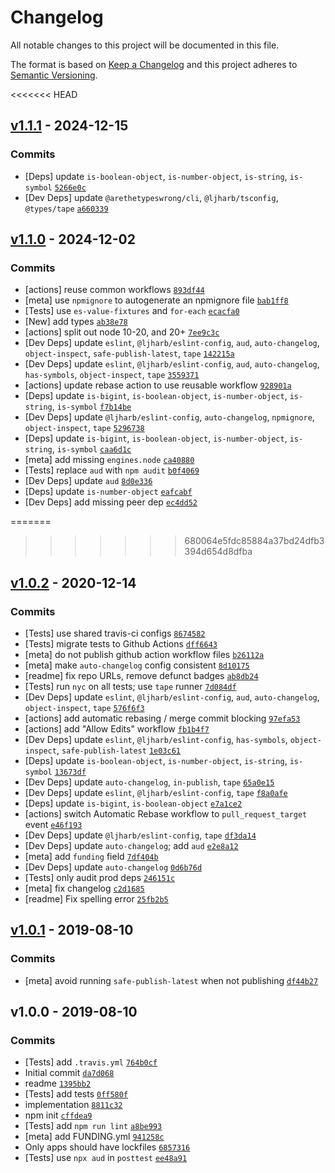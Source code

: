 # Changelog

All notable changes to this project will be documented in this file.

The format is based on [Keep a Changelog](https://keepachangelog.com/en/1.0.0/)
and this project adheres to [Semantic Versioning](https://semver.org/spec/v2.0.0.html).

<<<<<<< HEAD
## [v1.1.1](https://github.com/inspect-js/which-boxed-primitive/compare/v1.1.0...v1.1.1) - 2024-12-15

### Commits

- [Deps] update `is-boolean-object`, `is-number-object`, `is-string`, `is-symbol` [`5266e0c`](https://github.com/inspect-js/which-boxed-primitive/commit/5266e0cb87a814e42b4e8de9574430d27e562070)
- [Dev Deps] update `@arethetypeswrong/cli`, `@ljharb/tsconfig`, `@types/tape` [`a660339`](https://github.com/inspect-js/which-boxed-primitive/commit/a66033981b3f2b4ba4261cf477fd5a6dc40b38d6)

## [v1.1.0](https://github.com/inspect-js/which-boxed-primitive/compare/v1.0.2...v1.1.0) - 2024-12-02

### Commits

- [actions] reuse common workflows [`893df44`](https://github.com/inspect-js/which-boxed-primitive/commit/893df44f4d4ad653878aa0b470fc3437f25ad240)
- [meta] use `npmignore` to autogenerate an npmignore file [`bab1ff8`](https://github.com/inspect-js/which-boxed-primitive/commit/bab1ff84d391d94a419bb22a0be3d589b16732a4)
- [Tests] use `es-value-fixtures` and `for-each` [`ecacfa0`](https://github.com/inspect-js/which-boxed-primitive/commit/ecacfa01438228830b77fc006e3d366c8227c2b3)
- [New] add types [`ab38e78`](https://github.com/inspect-js/which-boxed-primitive/commit/ab38e78885752258f1e90487f2793173a3e81e5e)
- [actions] split out node 10-20, and 20+ [`7ee9c3c`](https://github.com/inspect-js/which-boxed-primitive/commit/7ee9c3c27b31289db6970cb2024621cdef4dc5ae)
- [Dev Deps] update `eslint`, `@ljharb/eslint-config`, `aud`, `auto-changelog`, `object-inspect`, `safe-publish-latest`, `tape` [`142215a`](https://github.com/inspect-js/which-boxed-primitive/commit/142215aeb898604e356e46708a7fad0d1113d764)
- [Dev Deps] update `eslint`, `@ljharb/eslint-config`, `aud`, `auto-changelog`, `has-symbols`, `object-inspect`, `tape` [`3559371`](https://github.com/inspect-js/which-boxed-primitive/commit/3559371556c26688418e6ea06e52dfd51cce29e7)
- [actions] update rebase action to use reusable workflow [`928901a`](https://github.com/inspect-js/which-boxed-primitive/commit/928901a781ddcb75cec158f3d0a273100d8f3f80)
- [Deps] update `is-bigint`, `is-boolean-object`, `is-number-object`, `is-string`, `is-symbol` [`f7b14be`](https://github.com/inspect-js/which-boxed-primitive/commit/f7b14bed64b6f784221dfe229b583c512d2bcb2c)
- [Dev Deps] update `@ljharb/eslint-config`, `auto-changelog`, `npmignore`, `object-inspect`, `tape` [`5296738`](https://github.com/inspect-js/which-boxed-primitive/commit/5296738a192d9d006a5874dcc262080df108da62)
- [Deps] update `is-bigint`, `is-boolean-object`, `is-number-object`, `is-string`, `is-symbol` [`caa6d1c`](https://github.com/inspect-js/which-boxed-primitive/commit/caa6d1cb8e44c6b8100431dd643e9817f361921c)
- [meta] add missing `engines.node` [`ca40880`](https://github.com/inspect-js/which-boxed-primitive/commit/ca40880bb94282871229a7f1d678609b71f4d120)
- [Tests] replace `aud` with `npm audit` [`b0f4069`](https://github.com/inspect-js/which-boxed-primitive/commit/b0f40690697c2a963dd7100eec500f138a79f4ae)
- [Dev Deps] update `aud` [`8d0e336`](https://github.com/inspect-js/which-boxed-primitive/commit/8d0e336ee7385ed6a94d6362e62e25c54d155a2d)
- [Deps] update `is-number-object` [`eafcabf`](https://github.com/inspect-js/which-boxed-primitive/commit/eafcabf3f00c7d716bffdfc0ceeca62387349c7d)
- [Dev Deps] add missing peer dep [`ec4dd52`](https://github.com/inspect-js/which-boxed-primitive/commit/ec4dd520dbe77e33341d94479aec3b42817b4cbf)

=======
>>>>>>> 680064e5fdc85884a37bd24dfb3394d654d8dfba
## [v1.0.2](https://github.com/inspect-js/which-boxed-primitive/compare/v1.0.1...v1.0.2) - 2020-12-14

### Commits

- [Tests] use shared travis-ci configs [`8674582`](https://github.com/inspect-js/which-boxed-primitive/commit/86745829b6a92cff2cfb0d3c0414ec9afdc2a087)
- [Tests] migrate tests to Github Actions [`dff6643`](https://github.com/inspect-js/which-boxed-primitive/commit/dff6643405ba4d6dc6694a25904c8f72f273ece8)
- [meta] do not publish github action workflow files [`b26112a`](https://github.com/inspect-js/which-boxed-primitive/commit/b26112a4e4ac6beec8f54c734135dbf9e9ba16f9)
- [meta] make `auto-changelog` config consistent [`8d10175`](https://github.com/inspect-js/which-boxed-primitive/commit/8d10175171154cd6c8f8a016aa7fb71b5044acf6)
- [readme] fix repo URLs, remove defunct badges [`ab8db24`](https://github.com/inspect-js/which-boxed-primitive/commit/ab8db247573723dbcda68469118d08c7c2692c67)
- [Tests] run `nyc` on all tests; use `tape` runner [`7d084df`](https://github.com/inspect-js/which-boxed-primitive/commit/7d084dfc5251230e9399a81782c0b9d7ae5d1901)
- [Dev Deps] update `eslint`, `@ljharb/eslint-config`, `aud`, `auto-changelog`, `object-inspect`, `tape` [`576f6f3`](https://github.com/inspect-js/which-boxed-primitive/commit/576f6f308aed35ef1d3392bb9472def59482ed13)
- [actions] add automatic rebasing / merge commit blocking [`97efa53`](https://github.com/inspect-js/which-boxed-primitive/commit/97efa53a307678323e63f576c07db9ff84846fd3)
- [actions] add "Allow Edits" workflow [`fb1b4f7`](https://github.com/inspect-js/which-boxed-primitive/commit/fb1b4f7cd753fcced74ac054b20c8b2bfafe7953)
- [Dev Deps] update `eslint`, `@ljharb/eslint-config`, `has-symbols`, `object-inspect`, `safe-publish-latest` [`1e03c61`](https://github.com/inspect-js/which-boxed-primitive/commit/1e03c6153693d385833acc15178f675e6ce5ddd0)
- [Deps] update `is-boolean-object`, `is-number-object`, `is-string`, `is-symbol` [`13673df`](https://github.com/inspect-js/which-boxed-primitive/commit/13673dff6e43f0a915377c3e5740ec24e86d6bb7)
- [Dev Deps] update `auto-changelog`, `in-publish`, `tape` [`65a0e15`](https://github.com/inspect-js/which-boxed-primitive/commit/65a0e155fc46a9237692233a51ec9573621135d2)
- [Dev Deps] update `eslint`, `@ljharb/eslint-config`, `tape` [`f8a0afe`](https://github.com/inspect-js/which-boxed-primitive/commit/f8a0afea82938d64f3d2d240268afbd346d0c4da)
- [Deps] update `is-bigint`, `is-boolean-object` [`e7a1ce2`](https://github.com/inspect-js/which-boxed-primitive/commit/e7a1ce25371c00ee726f1c0cc5b6acf10d51ec50)
- [actions] switch Automatic Rebase workflow to `pull_request_target` event [`e46f193`](https://github.com/inspect-js/which-boxed-primitive/commit/e46f193298b158db5c8aba889803513e4ee38957)
- [Dev Deps] update `@ljharb/eslint-config`, `tape` [`df3da14`](https://github.com/inspect-js/which-boxed-primitive/commit/df3da1424552a5d22e203a0abf1710106bfd4ae2)
- [Dev Deps] update `auto-changelog`; add `aud` [`e2e8a12`](https://github.com/inspect-js/which-boxed-primitive/commit/e2e8a12c6fbf8c48e760ea1d1ccd5e8d2d6fbf24)
- [meta] add `funding` field [`7df404b`](https://github.com/inspect-js/which-boxed-primitive/commit/7df404b20cd50b2b87e6645b130fefa8ee98810e)
- [Dev Deps] update `auto-changelog` [`0d6b76d`](https://github.com/inspect-js/which-boxed-primitive/commit/0d6b76dbbe760581fa86a0c3f254988fe5d27770)
- [Tests] only audit prod deps [`246151c`](https://github.com/inspect-js/which-boxed-primitive/commit/246151cc1407b3b1ef42014db993f62670bd82ff)
- [meta] fix changelog [`c2d1685`](https://github.com/inspect-js/which-boxed-primitive/commit/c2d16856deffbf86e0b5029e69b65d8aa758ec3d)
- [readme] Fix spelling error [`25fb2b5`](https://github.com/inspect-js/which-boxed-primitive/commit/25fb2b56e1f708c6364923e4bae384f818ecf57f)

## [v1.0.1](https://github.com/inspect-js/which-boxed-primitive/compare/v1.0.0...v1.0.1) - 2019-08-10

### Commits

- [meta] avoid running `safe-publish-latest` when not publishing [`df44b27`](https://github.com/inspect-js/which-boxed-primitive/commit/df44b27875a8f5c3c596663ecb4a063f9fc7bde3)

## v1.0.0 - 2019-08-10

### Commits

- [Tests] add `.travis.yml` [`764b0cf`](https://github.com/inspect-js/which-boxed-primitive/commit/764b0cf75f8d2b3a0ad2056de5f4ad85d5d1b765)
- Initial commit [`da7d068`](https://github.com/inspect-js/which-boxed-primitive/commit/da7d068913d591294bf155db5d438f7804d71b9a)
- readme [`1395bb2`](https://github.com/inspect-js/which-boxed-primitive/commit/1395bb27b72137ac01e48ee398a0f54e93fd87f5)
- [Tests] add tests [`0ff580f`](https://github.com/inspect-js/which-boxed-primitive/commit/0ff580f99579cd4424af7b814bd76fcb69a2b04e)
- implementation [`8811c32`](https://github.com/inspect-js/which-boxed-primitive/commit/8811c3262a57963634cdc83ceb5bb2c5e9ae4e7e)
- npm init [`cffdea9`](https://github.com/inspect-js/which-boxed-primitive/commit/cffdea9755eabfa2f9ec62a6fcbce0c28f04495b)
- [Tests] add `npm run lint` [`a8be993`](https://github.com/inspect-js/which-boxed-primitive/commit/a8be9933fec1b21267acd847df77f6438e07e3b9)
- [meta] add FUNDING.yml [`941258c`](https://github.com/inspect-js/which-boxed-primitive/commit/941258c70c9a397466e05b614126cb8c7be77b99)
- Only apps should have lockfiles [`6857316`](https://github.com/inspect-js/which-boxed-primitive/commit/68573165d8ce842cdf15d94af82f8cccb961b8cf)
- [Tests] use `npx aud` in `posttest` [`ee48a91`](https://github.com/inspect-js/which-boxed-primitive/commit/ee48a9144bea23bde5cc47788a54d5aa7969d489)
